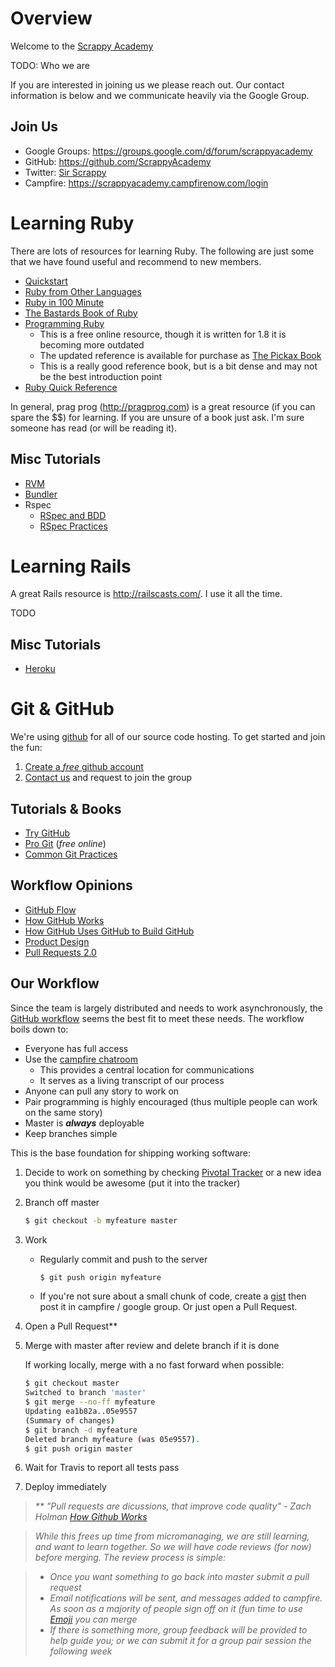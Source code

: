 Overview
========

Welcome to the [Scrappy Academy](http://scrappyacademy.com/)

TODO: Who we are

If you are interested in joining us we please reach out. Our contact information is below and we communicate heavily via the Google Group.

Join Us
-------

  * Google Groups: https://groups.google.com/d/forum/scrappyacademy
  * GitHub: https://github.com/ScrappyAcademy
  * Twitter: [Sir Scrappy](https://twitter.com/scrappyacademy)
  * Campfire: https://scrappyacademy.campfirenow.com/login


Learning Ruby
=============

There are lots of resources for learning Ruby. The following are just some that we have found useful and recommend to new members.

  * [Quickstart](http://www.ruby-lang.org/en/documentation/quickstart/)
  * [Ruby from Other Languages](http://www.ruby-lang.org/en/documentation/ruby-from-other-languages/)
  * [Ruby in 100 Minute](http://tutorials.jumpstartlab.com/projects/ruby_in_100_minutes.html)
  * [The Bastards Book of Ruby](http://ruby.bastardsbook.com/)
  * [Programming Ruby](http://ruby-doc.org/docs/ProgrammingRuby/html/intro.html)
    * This is a free online resource, though it is written for 1.8 it is becoming more outdated
    * The updated reference is available for purchase as [The Pickax Book](http://pragprog.com/book/ruby3/programming-ruby-1-9)
    * This is a really good reference book, but is a bit dense and may not be the best introduction point
  * [Ruby Quick Reference](http://www.zenspider.com/Languages/Ruby/QuickRef.html)

In general, prag prog (http://pragprog.com) is a great resource (if you can spare the $$) for learning. If you are unsure of a book just ask. I'm sure someone has read (or will be reading it).


Misc Tutorials
---------------

  * [RVM](http://tutorials.jumpstartlab.com/topics/environment/rvm.html)
  * [Bundler](http://tutorials.jumpstartlab.com/topics/environment/bundler.html)
  * Rspec
    * [RSpec and BDD](http://tutorials.jumpstartlab.com/topics/internal_testing/rspec_and_bdd.html)
    * [RSpec Practices](http://tutorials.jumpstartlab.com/topics/internal_testing/rspec_practices.html)


Learning Rails
==============

A great Rails resource is http://railscasts.com/. I use it all the time.

TODO

Misc Tutorials
--------------

  * [Heroku](http://tutorials.jumpstartlab.com/topics/environment/heroku.html)


Git & GitHub
============

We're using [github](http://github.com) for all of our source code hosting. To get started and join the fun:

  1. [Create a _free_ github account](https://github.com/signup/free)
  2. [Contact us](#contact%20us) and request to join the group

Tutorials & Books
-----------------

  * [Try GitHub](http://try.github.com)
  * [Pro Git](http://git-scm.com/book) (_free online_)
  * [Common Git Practices](http://tutorials.jumpstartlab.com/topics/environment/git_strategy.html)

Workflow Opinions
-----------------

  * [GitHub Flow](http://scottchacon.com/2011/08/31/github-flow.html)
  * [How GitHub Works](http://zachholman.com/posts/how-github-works/)
  * [How GitHub Uses GitHub to Build GitHub](http://youtu.be/MQZoy3VU3io?hd=1)
  * [Product Design](http://warpspire.com/posts/product-design/)
  * [Pull Requests 2.0](https://github.com/blog/712-pull-requests-2-0)

Our Workflow
------------

Since the team is largely distributed and needs to work asynchronously,
the [GitHub workflow](http://scottchacon.com/2011/08/31/github-flow.html)
seems the best fit to meet these needs. The workflow boils down to:

  * Everyone has full access
  * Use the [campfire chatroom](https://scrappyacademy.campfirenow.com)
    * This provides a central location for communications
    * It serves as a living transcript of our process
  * Anyone can pull any story to work on
  * Pair programming is highly encouraged (thus multiple people can work on the same story)
  * Master is **_always_** deployable
  * Keep branches simple

This is the base foundation for shipping working software:

  1. Decide to work on something by checking
    [Pivotal Tracker](http://scottchacon.com/2011/08/31/github-flow.html)
    or a new idea you think would be awesome (put it into the tracker)
  2. Branch off master

     ```bash
     $ git checkout -b myfeature master
     ```
  3. Work
     * Regularly commit and push to the server

       ```bash
       $ git push origin myfeature
       ```
     * If you're not sure about a small chunk of code, create a
       [gist](https://gist.github.com/) then post it in campfire / google group.
       Or just open a Pull Request.
  4. Open a Pull Request\*\*
  5. Merge with master after review and delete branch if it is done

     If working locally, merge with a no fast forward when possible:

     ```bash
     $ git checkout master
     Switched to branch 'master'
     $ git merge --no-ff myfeature
     Updating ea1b82a..05e9557
     (Summary of changes)
     $ git branch -d myfeature
     Deleted branch myfeature (was 05e9557).
     $ git push origin master
     ```
  6. Wait for Travis to report all tests pass
  7. Deploy immediately

>_\*\* "Pull requests are dicussions, that improve
>code quality" - Zach Holman [How Github Works](http://zachholman.com/posts/how-github-works/)_

>_While this frees up time from micromanaging, we are still learning,
  and want to learn together. So we will have code reviews (for now)
  before merging. The review process is simple:_

>  * _Once you want something to go back into master submit a pull
      request_
>  * _Email notifications will be sent, and messages added to campfire. As soon
      as a majority of people sign off on it (fun time to use
      [Emoji](https://gist.github.com/981817) you can merge_
>  * _If there is something more, group feedback will be provided to
      help guide you; or we can submit it for a group pair session the
      following week_

